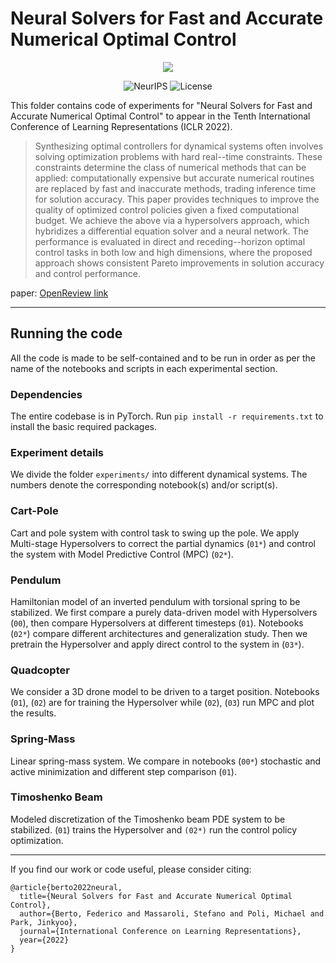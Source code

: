 # Neural Solvers for Fast and Accurate Numerical Optimal Control
    
<p align="center">
<img src="https://github.com/Juju-botu/diffeqml-research/blob/master/hypersolvers-control/hypersolvers_control_scheme.jpg">
</p>

<div align="center">
      
![NeurIPS](https://img.shields.io/badge/ICLR-2022-red.svg?)
![License](https://img.shields.io/badge/License-Apache-black.svg?)
<!-- [![arXiv](https://img.shields.io/badge/arXiv-2106.04165-purple.svg?)](https://arxiv.org/abs/2106.04165) -->
<!-- TODO: add links! -->
 
</div>

This folder contains code of experiments for "Neural Solvers for Fast and Accurate Numerical Optimal Control" to appear in the Tenth International Conference of Learning Representations (ICLR 2022).


> Synthesizing optimal controllers for dynamical systems often involves solving optimization problems with hard real--time constraints. These constraints determine the class of numerical methods that can be applied: computationally expensive but accurate numerical routines are replaced by fast and inaccurate methods, trading inference time for solution accuracy. This paper provides techniques to improve the quality of optimized control policies given a fixed computational budget. We achieve the above via a hypersolvers approach, which hybridizes a differential equation solver and a neural network. The performance is evaluated in direct and receding--horizon optimal control tasks in both low and high dimensions, where the proposed approach shows consistent Pareto improvements in solution accuracy and control performance.

paper: [OpenReview link](https://openreview.net/forum?id=m8bypnj7Yl5)

-------------
## Running the code
All the code is made to be self-contained and to  be run in order as per the name of the notebooks and scripts in each experimental section.

### Dependencies

The entire codebase is in PyTorch. Run `pip install -r requirements.txt` to install the basic required packages.

### Experiment details
We divide the folder `experiments/` into different dynamical systems. The numbers denote the corresponding notebook(s) and/or script(s).

### Cart-Pole
Cart and pole system with control task to swing up the pole. We apply Multi-stage Hypersolvers to correct the partial dynamics (`01*`) and control the system with Model Predictive Control (MPC) (`02*`).

### Pendulum
Hamiltonian model of an inverted pendulum with torsional spring to be stabilized. We first compare a purely data-driven model with Hypersolvers (`00`), then compare Hypersolvers at different timesteps (`01`). Notebooks (`02*`) compare different architectures and generalization study. Then we pretrain the Hypersolver and apply direct control to the system in (`03*`).

### Quadcopter
We consider a 3D drone model to be driven to a target position. Notebooks (`01`), (`02`) are for training the Hypersolver while (`02`), (`03`) run MPC and plot the results.

### Spring-Mass
Linear spring-mass system. We compare in notebooks (`00*`) stochastic and active minimization and different step comparison (`01`).

### Timoshenko Beam
Modeled discretization of the Timoshenko beam PDE system to be stabilized. (`01`) trains the Hypersolver and `(02*)` run the control policy optimization.


----------------------------

If you find our work or code useful, please consider citing:

```
@article{berto2022neural,
  title={Neural Solvers for Fast and Accurate Numerical Optimal Control},
  author={Berto, Federico and Massaroli, Stefano and Poli, Michael and Park, Jinkyoo},
  journal={International Conference on Learning Representations},
  year={2022}
}
```
